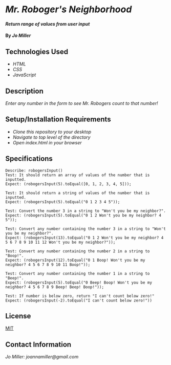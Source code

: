 # _Mr. Roboger's Neighborhood_

#### _Return range of values from user input_

#### By _**Jo Miller**_

## Technologies Used

* _HTML_
* _CSS_
* _JavaScript_

## Description

_Enter any number in the form to see Mr. Robogers count to that number!_

## Setup/Installation Requirements

* _Clone this repository to your desktop_
* _Navigate to top level of the directory_
* _Open index.html in your browser_

## Specifications
```
Describe: robogersInput()
Test: It should return an array of values of the number that is inputted.
Expect: (robogersInput(5).toEqual([0, 1, 2, 3, 4, 5]));

Test: It should return a string of values of the number that is inputted.
Expect: (robogersInput(5).toEqual("0 1 2 3 4 5"));

Test: Convert the number 3 in a string to "Won't you be my neighbor?".
Expect: (robogersInput(5).toEqual("0 1 2 Won't you be my neighbor? 4 5"));

Test: Convert any number containing the number 3 in a string to "Won't you be my neighbor?".
Expect: (robogersInput(13).toEqual("0 1 2 Won't you be my neighbor? 4 5 6 7 8 9 10 11 12 Won't you be my neighbor?"));

Test: Convert any number containing the number 2 in a string to "Boop!".
Expect: (robogersInput(12).toEqual("0 1 Boop! Won't you be my neighbor? 4 5 6 7 8 9 10 11 Boop!"));

Test: Convert any number containing the number 1 in a string to "Beep!".
Expect: (robogersInput(5).toEqual("0 Beep! Boop! Won't you be my neighbor? 4 5 6 7 8 9 Beep! Beep! Boop!"));

Test: If number is below zero, return "I can't count below zero!"
Expect: (robogersInput(-2).toEqual("I can't count below zero!"))

```

## License

[MIT](LICENSE.txt)

## Contact Information

_Jo Miller: joannamiller@gmail.com_
